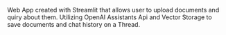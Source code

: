 Web App created with Streamlit that allows user to upload documents and quiry about them.
Utilizing OpenAI Assistants Api and Vector Storage to save documents and chat history on a Thread.

